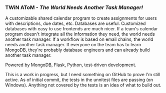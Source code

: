 ### TWiN AToM - *The World Needs Another Task Manager!*

 A customizable shared calendar program to create assignments for users with descriptions, due dates, etc. Databases are useful. Customized databases with easy to use frontends are much nicer. If a team's calendar program doesn't integrate all the information they need, the world needs another task manager. If a workflow is based on email chains, the world needs another task manager. If everyone on the team has to learn MongoDB, they're probably database engineers and can already build another task manager.

Powered by MongoDB, Flask, Python, test-driven development.

This is a work in progress, but I need something on GitHub to prove I'm still active. As of initial commit, the tests in the unnitest files are passing (on Windows). Anything not covered by the tests is an idea of what to build out.
